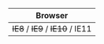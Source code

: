 |               Browser               |
| :---------------------------------: |
| ~~IE8~~ / ~~IE9~~ / ~~IE10~~ / IE11 |
